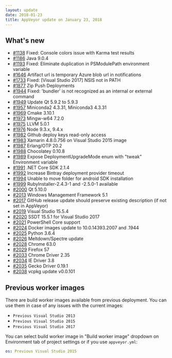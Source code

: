 ```yaml
---
layout: update
date: 2018-01-23
title: AppVeyor update on January 23, 2018
---
```


## What's new

* [#1138](https://github.com/appveyor/ci/issues/1138) Fixed: Console colors issue with Karma test results
* [#1186](https://github.com/appveyor/ci/issues/1186) Java 9.0.4
* [#1193](https://github.com/appveyor/ci/issues/1193) Fixed: Eliminate duplication in PSModulePath environment variable
* [#1646](https://github.com/appveyor/ci/issues/1646) Artifact url is temporary Azure blob url in notifications
* [#1733](https://github.com/appveyor/ci/issues/1733) Fixed: [Visual Studio 2017] NSIS not in PATH
* [#1877](https://github.com/appveyor/ci/issues/1877) Zip Push Deployments
* [#1944](https://github.com/appveyor/ci/issues/1944) Fixed: 'bundler' is not recognized as an internal or external command
* [#1949](https://github.com/appveyor/ci/issues/1949) Update Qt 5.9.2 to 5.9.3
* [#1957](https://github.com/appveyor/ci/issues/1957) Miniconda2 4.3.31, Miniconda3 4.3.31
* [#1969](https://github.com/appveyor/ci/issues/1969) Cmake 3.10.1
* [#1973](https://github.com/appveyor/ci/issues/1973) Mingw-w64 7.2.0
* [#1975](https://github.com/appveyor/ci/issues/1975) LLVM 5.0.1
* [#1976](https://github.com/appveyor/ci/issues/1976) Node 9.3.x, 9.4.x
* [#1982](https://github.com/appveyor/ci/issues/1982) Github deploy keys read-only access
* [#1983](https://github.com/appveyor/ci/issues/1983) Xamarin 4.8.0.756 on Visual Studio 2015 image
* [#1987](https://github.com/appveyor/ci/issues/1987) Erlang/OTP 20.2
* [#1988](https://github.com/appveyor/ci/issues/1988) Chocolatey 0.10.8
* [#1989](https://github.com/appveyor/ci/issues/1989) Expose DeploymentUpgradeMode enum with "tweak" Environment variable
* [#1991](https://github.com/appveyor/ci/issues/1991) .NET Core SDK 2.1.4
* [#1992](https://github.com/appveyor/ci/issues/1992) Increase Bintray deployment provider timeout
* [#1994](https://github.com/appveyor/ci/issues/1994) Unable to move folder for android SDK installation
* [#1999](https://github.com/appveyor/ci/issues/1999) RubyInstaller-2.4.3-1 and -2.5.0-1 available
* [#2000](https://github.com/appveyor/ci/issues/2000) Qt 5.10.0
* [#2013](https://github.com/appveyor/ci/issues/2013) Windows Management Framework 5.1
* [#2017](https://github.com/appveyor/ci/issues/2017) GitHub release update should preserve existing description (if not set in AppVeyor)
* [#2019](https://github.com/appveyor/ci/issues/2019) Visual Studio 15.5.4
* [#2020](https://github.com/appveyor/ci/issues/2020) SSDT 15.5.1 for Visual Studio 2017
* [#2021](https://github.com/appveyor/ci/issues/2021) PowerShell Core support
* [#2024](https://github.com/appveyor/ci/issues/2024) Docker images update to 10.0.14393.2007 and .1944
* [#2025](https://github.com/appveyor/ci/issues/2025) Python 3.6.4
* [#2026](https://github.com/appveyor/ci/issues/2026) Meltdown/Spectre update
* [#2028](https://github.com/appveyor/ci/issues/2028) Chrome 63.0
* [#2029](https://github.com/appveyor/ci/issues/2029) Firefox 57
* [#2033](https://github.com/appveyor/ci/issues/2033) Chrome Driver 2.35
* [#2034](https://github.com/appveyor/ci/issues/2034) IE Driver 3.8
* [#2035](https://github.com/appveyor/ci/issues/2035) Gecko Driver 0.19.1
* [#2038](https://github.com/appveyor/ci/issues/2038) vcpkg update v0.0.101


## Previous worker images

There are build worker images available from previous deployment. You can use them in case of any issues with the current images:

* `Previous Visual Studio 2013`
* `Previous Visual Studio 2015`
* `Previous Visual Studio 2017`

You can select build worker image in "Build worker image" dropdown on Environment tab of project settings or if you use `appveyor.yml`:

```yaml
os: Previous Visual Studio 2015
```
